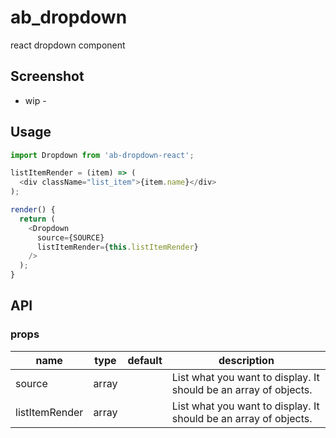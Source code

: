 # ab_dropdown
react dropdown component

## Screenshot
- wip -

## Usage

```js
import Dropdown from 'ab-dropdown-react';

listItemRender = (item) => (
  <div className="list_item">{item.name}</div>
);

render() {
  return (
    <Dropdown 
      source={SOURCE}
      listItemRender={this.listItemRender}
    />
  );
}
```

## API
### props

<table class="table table-bordered table-striped">
    <thead>
    <tr>
        <th>name</th>
        <th>type</th>
        <th>default</th>
        <th>description</th>
    </tr>
    </thead>
    <tbody>
      <tr>
        <td>source</td>
        <td>array</td>
        <td></td>
        <td>List what you want to display. It should be an array of objects.</td>
      </tr>
      <tr>
        <td>listItemRender</td>
        <td>array</td>
        <td></td>
        <td>List what you want to display. It should be an array of objects.</td>
      </tr>
    </tbody>
</table>